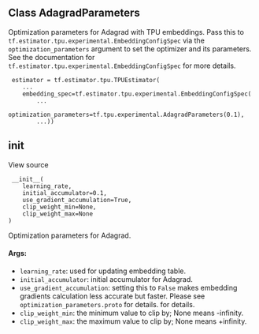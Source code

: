## Class AdagradParameters
Optimization parameters for Adagrad with TPU embeddings.
Pass this to `tf.estimator.tpu.experimental.EmbeddingConfigSpec` via the `optimization_parameters` argument to set the optimizer and its parameters. See the documentation for `tf.estimator.tpu.experimental.EmbeddingConfigSpec` for more details.

```
 estimator = tf.estimator.tpu.TPUEstimator(
    ...
    embedding_spec=tf.estimator.tpu.experimental.EmbeddingConfigSpec(
        ...
        optimization_parameters=tf.tpu.experimental.AdagradParameters(0.1),
        ...))
```
## __init__
View source

```
 __init__(
    learning_rate,
    initial_accumulator=0.1,
    use_gradient_accumulation=True,
    clip_weight_min=None,
    clip_weight_max=None
)
```
Optimization parameters for Adagrad.
#### Args:
- `learning_rate`: used for updating embedding table.
- `initial_accumulator`: initial accumulator for Adagrad.
- `use_gradient_accumulation`: setting this to `False` makes embedding gradients calculation less accurate but faster. Please see `optimization_parameters.proto` for details. for details.
- `clip_weight_min`: the minimum value to clip by; None means -infinity.
- `clip_weight_max`: the maximum value to clip by; None means +infinity.

